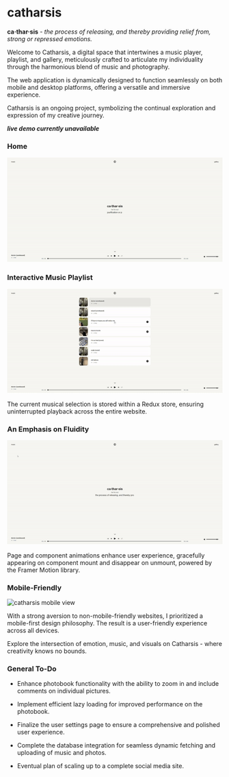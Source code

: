 # catharsis
**ca·thar·sis** - *the process of releasing, and thereby providing relief from, strong or repressed emotions.*

Welcome to Catharsis, a digital space that intertwines a music player, playlist, and gallery, meticulously crafted to articulate my individuality through the harmonious blend of music and photography.

The web application is dynamically designed to function seamlessly on both mobile and desktop platforms, offering a versatile and immersive experience.

Catharsis is an ongoing project, symbolizing the continual exploration and expression of my creative journey.

***live demo currently unavailable***

### Home

![catharsis home page](./demo/catharsis_home.gif)

### Interactive Music Playlist

![catharsis music playlist](./demo/catharsis_playlist.gif)

The current musical selection is stored within a Redux store, ensuring uninterrupted playback across the entire website.

### An Emphasis on Fluidity

![catharsis page animations](./demo/catharsis_pageanim.gif)

Page and component animations enhance user experience, gracefully appearing on component mount and disappear on unmount, powered by the Framer Motion library.

### Mobile-Friendly

![catharsis mobile view](./demo/catharsis_mobile.gif)

With a strong aversion to non-mobile-friendly websites, I prioritized a mobile-first design philosophy. The result is a user-friendly experience across all devices.

Explore the intersection of emotion, music, and visuals on Catharsis - where creativity knows no bounds.

### General To-Do

* Enhance photobook functionality with the ability to zoom in and include comments on individual pictures.
    
* Implement efficient lazy loading for improved performance on the photobook.
    
* Finalize the user settings page to ensure a comprehensive and polished user experience.
    
* Complete the database integration for seamless dynamic fetching and uploading of music and photos.

* Eventual plan of scaling up to a complete social media site.
